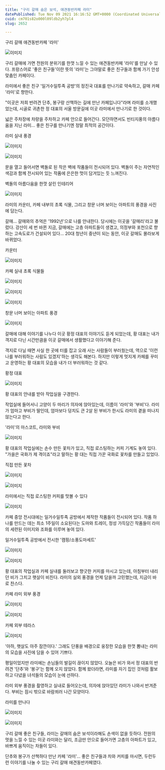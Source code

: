 ```yaml
---
title: "구리 갈매 숨은 보석, 애견동반카페 라미"
datePublished: Tue Nov 09 2021 16:16:52 GMT+0000 (Coordinated Universal Time)
cuid: cm701s82o000l09ldb2yh7pl4
slug: 2652

---
```



구리 갈매 애견동반카페 '라미'

![이미지](https://cdn.hashnode.com/res/hashnode/image/upload/v1739252026043/f9d4b5c4-8af1-4fd0-b35e-c52573f5d808.jpeg)

구리 갈매에 가면 전원의 분위기를 한껏 느낄 수 있는 애견동반카페 '라미'를 만날 수 있다. 프랑스어로 '좋은 친구들'이란 뜻의 '라미'는 그야말로 좋은 친구들과 함께 가기 안성맞춤인 카페이다.

라미에서 좋은 친구 '일거수일투족 공방'의 정진국 대표를 만나기로 약속하고, 갈매 카페 '라미'로 향한다.

"이곳은 저희 반려견 단추, 봉구랑 산책하는 길에 만난 카페입니다"라며 라미를 소개했었는데, 시골로 귀촌한 정 대표의 서울 방문길에 이곳 라미에서 만나기로 한 것이다.

넓은 주차장에 차량을 주차하고 카페 안으로 들어간다. 모던하면서도 빈티지풍의 아름다움을 지닌 라미... 좋은 친구를 만나기엔 정말 최적의 공간이다.

라미 실내 풍경

![이미지](https://cdn.hashnode.com/res/hashnode/image/upload/v1739252029055/fc909047-3e4f-4ea2-8094-660eab2234f8.jpeg)

![이미지](https://cdn.hashnode.com/res/hashnode/image/upload/v1739252032093/47f289b0-ecf2-47e1-8957-2e37d097f37e.jpeg)

문을 열고 들어서면 벽돌로 된 작은 벽에 작품들이 전시되어 있다. 벽돌이 주는 자연적인 색감과 함께 전시되어 있는 작품에 은은한 멋이 담겨있는 듯 느껴진다.

벽돌의 아름다움을 한껏 살린 인테리어

![이미지](https://cdn.hashnode.com/res/hashnode/image/upload/v1739252034757/5d5d5a03-b953-48db-bd10-d00df109ba22.jpeg)

라미의 카운터, 카페 내부의 초록 식물, 그리고 창문 너머 보이는 아파트의 풍경을 사진에 담는다.

갈매... 갈매와의 추억은 '1992년'으로 나를 안내한다. 당시에는 이곳을 '갈매리'라고 불렀다. 강산이 세 번 바뀐 지금, 갈매에는 고층 아파트들이 생겼고, 의정부와 포천으로 향하는 고속도로가 건설되어 있다... 20대 청년이 중년이 되는 동안, 이곳 갈매도 몰라보게 바뀌었다.

카운터

![이미지](https://cdn.hashnode.com/res/hashnode/image/upload/v1739252037359/d36f829c-9ddb-4f41-8381-a9f0bfae6b9d.jpeg)

카페 실내 초록 식물들

![이미지](https://cdn.hashnode.com/res/hashnode/image/upload/v1739252040091/7ec17010-bf5a-47de-a479-d5a2800ef977.jpeg)

![이미지](https://cdn.hashnode.com/res/hashnode/image/upload/v1739252042775/f50ec0de-9502-484a-a77c-2828946fc68d.jpeg)

![이미지](https://cdn.hashnode.com/res/hashnode/image/upload/v1739252045283/452a0393-53c5-4971-9da3-6d9e381f0ec6.jpeg)

창문 너머 보이는 아파트 풍경

![이미지](https://cdn.hashnode.com/res/hashnode/image/upload/v1739252048324/530c458c-bd1c-402c-ac64-d6b8502822c5.jpeg)

갈매에 대해 이야기를 나누다 이곳 황정 대표의 이야기도 듣게 되었는데, 황 대표는 내가 객지로 다닌 시간만큼을 이곳 갈매에서 생활했다고 이야기해 준다.

객지로 다닐 때면 사실 한 곳에 터를 잡고 오래 사는 사람들이 부러웠는데, 역으로 '이런 나를 부러워하는 사람도 있겠지'하는 생각도 해본다. 하지만 이렇게 멋지게 카페를 꾸미고 운영하는 황 대표의 모습을 내가 더 부러워하는 것 같다.

황정 대표

![이미지](https://cdn.hashnode.com/res/hashnode/image/upload/v1739252050818/1081af16-8120-45ce-b090-5a301217832c.jpeg)

황 대표의 안내를 받아 작업실을 구경한다.

작업실에 들어서니 고양이 두 마리가 의자에 앉아있는데, 이름이 '라미'와 '부비'다. 라미가 엄마고 부비가 딸인데, 엄마보다 덩치도 큰 2살 된 부비가 한시도 라미의 곁을 떠나지 않는다고 한다.

'라미'의 마스코트, 라미와 부비

![이미지](https://cdn.hashnode.com/res/hashnode/image/upload/v1739252053536/e74c8680-9718-4a32-a7d5-e592513133cc.jpeg)

황 대표의 작업실에는 손수 만든 꽃차가 있고, 직접 로스팅하는 커피 기계도 놓여 있다. "가을은 국화가 제 격이죠"라고 말하는 황 대는 직접 가꾼 국화로 꽃차를 만들고 있었다.

직접 만든 꽃차

![이미지](https://cdn.hashnode.com/res/hashnode/image/upload/v1739252056441/fc46c29f-a4b8-4f05-8ee4-6878563ecbef.jpeg)

![이미지](https://cdn.hashnode.com/res/hashnode/image/upload/v1739252059019/d2895190-5fe1-4a9d-9d8b-3fce678ff34b.jpeg)

라미에서는 직접 로스팅한 커피를 맛볼 수 있다

![이미지](https://cdn.hashnode.com/res/hashnode/image/upload/v1739252061655/5080c1d3-8bf5-4bb4-a4ee-7cd6eeb2a019.jpeg)

카페 중앙 전시대에는 일거수일투족 공방에서 제작한 작품들이 전시되어 있다. 작품 하나를 만드는 데는 최소 1주일이 소요된다는 도마와 트레이, 정성 가득담긴 작품들이 라미의 세련된 이미지와 조화를 이루며 놓여 있다.

일거수일투족 공방에서 전시한 '캠핑/소풍도마세트'

![이미지](https://cdn.hashnode.com/res/hashnode/image/upload/v1739252064664/552177f2-25e5-41bc-9af3-ca53d4920bdd.jpeg)

![이미지](https://cdn.hashnode.com/res/hashnode/image/upload/v1739252067380/8535a33e-ed15-4841-985a-13c58fc4fec0.jpeg)

황 대표의 작업실과 카페 실내를 둘러보고 향긋한 커피를 마시고 있는데, 아침부터 내리던 비가 그치고 햇살이 비친다. 라미의 실외 풍경을 언제 담을까 고민했는데, 지금이 바로 찬스다.

카페 라미 외부 풍경

![이미지](https://cdn.hashnode.com/res/hashnode/image/upload/v1739252070274/f5969f97-90c0-4277-a7f7-32e242aa537a.jpeg)

![이미지](https://cdn.hashnode.com/res/hashnode/image/upload/v1739252072994/525922a6-43f7-40c6-8a81-4f17a3c1d974.jpeg)

카페 외부 테라스

![이미지](https://cdn.hashnode.com/res/hashnode/image/upload/v1739252075707/659e5a26-9890-4274-bf14-39a46b5cee39.jpeg)

'아하, 햇살도 아주 잠깐이다.' 그래도 단풍을 배경으로 웅장한 모습을 한껏 뽐내는 라미의 모습을 사진에 담을 수 있어 기쁘다.

평일이었지만 라미에는 손님들의 발길이 끊이지 않았다. 오늘은 비가 와서 정 대표의 반려견 '단추'와 '봉구'는 함께 오지 않았다. 함께 왔더라면, 라미를 자기 집인 것처럼 활보하고 다녔을 녀석들의 모습이 눈에 선하다.

라미 외부 풍경을 촬영하고 실내로 들어오는데, 의자에 앉아있던 라미가 나와서 반겨준다. 부비는 잠시 밖으로 바람쐬러 나간 모양이다.

라미를 만나다

![이미지](https://cdn.hashnode.com/res/hashnode/image/upload/v1739252078511/bdc5c720-7eb4-46d9-bce2-8f1e9d8fdbf3.jpeg)

![이미지](https://cdn.hashnode.com/res/hashnode/image/upload/v1739252081217/b747f36a-56cc-4992-ba1e-3d05f72c44f6.jpeg)

구리 갈매 좋은 친구들, 라미는 갈매의 숨은 보석이라해도 손색이 없을 듯하다. 전원의 멋을 느낄 수 있는 이곳 라미와는 달리, 조금만 안으로 들어가면 고층의 아파트가 있고, 바쁘게 움직이는 차들이 있다.

단추와 봉구가 산책하다 만난 카페 '라미'... 좋은 친구들과 차와 커피를 마시면, 두런두런 이야기를 나눌 수 있는 구리 갈매 애견동반카페였다.